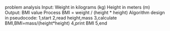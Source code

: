problem analysis
Input:
Weight in kilograms (kg)
Height in meters (m)
Output:
BMI value
Process 
BMI = weight / (height * height)
Algorithm design in pseudocode:
1,start
2,read height,mass
3,calculate BMI,BMI=mass/(height*height)
4,print BMI
5,end

